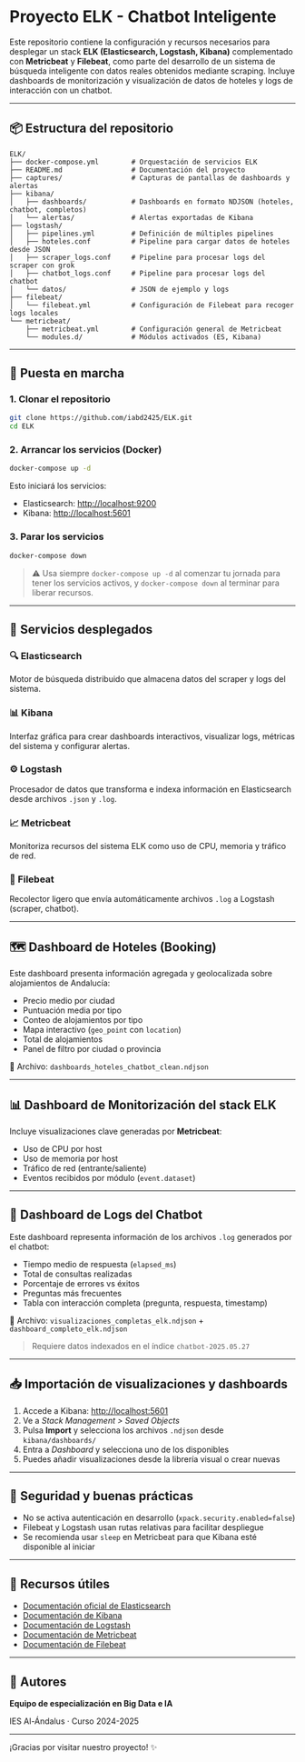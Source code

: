 # Proyecto ELK - Chatbot Inteligente

Este repositorio contiene la configuración y recursos necesarios para desplegar un stack **ELK (Elasticsearch, Logstash, Kibana)** complementado con **Metricbeat** y **Filebeat**, como parte del desarrollo de un sistema de búsqueda inteligente con datos reales obtenidos mediante scraping. Incluye dashboards de monitorización y visualización de datos de hoteles y logs de interacción con un chatbot.

---

## 📦 Estructura del repositorio

```
ELK/
├── docker-compose.yml        # Orquestación de servicios ELK
├── README.md                 # Documentación del proyecto
├── captures/                 # Capturas de pantallas de dashboards y alertas
├── kibana/
│   ├── dashboards/           # Dashboards en formato NDJSON (hoteles, chatbot, completos)
│   └── alertas/              # Alertas exportadas de Kibana
├── logstash/
│   ├── pipelines.yml         # Definición de múltiples pipelines
│   ├── hoteles.conf          # Pipeline para cargar datos de hoteles desde JSON
│   ├── scraper_logs.conf     # Pipeline para procesar logs del scraper con grok
│   ├── chatbot_logs.conf     # Pipeline para procesar logs del chatbot
│   └── datos/                # JSON de ejemplo y logs
├── filebeat/
│   └── filebeat.yml          # Configuración de Filebeat para recoger logs locales
└── metricbeat/
    ├── metricbeat.yml        # Configuración general de Metricbeat
    └── modules.d/            # Módulos activados (ES, Kibana)
```

---

## 🚀 Puesta en marcha

### 1. Clonar el repositorio

```bash
git clone https://github.com/iabd2425/ELK.git
cd ELK
```

### 2. Arrancar los servicios (Docker)

```bash
docker-compose up -d
```

Esto iniciará los servicios:

* Elasticsearch: [http://localhost:9200](http://localhost:9200)
* Kibana: [http://localhost:5601](http://localhost:5601)

### 3. Parar los servicios

```bash
docker-compose down
```

> ⚠️ Usa siempre `docker-compose up -d` al comenzar tu jornada para tener los servicios activos, y `docker-compose down` al terminar para liberar recursos.

---

## 🔧 Servicios desplegados

### 🔍 Elasticsearch

Motor de búsqueda distribuido que almacena datos del scraper y logs del sistema.

### 📊 Kibana

Interfaz gráfica para crear dashboards interactivos, visualizar logs, métricas del sistema y configurar alertas.

### ⚙️ Logstash

Procesador de datos que transforma e indexa información en Elasticsearch desde archivos `.json` y `.log`.

### 📈 Metricbeat

Monitoriza recursos del sistema ELK como uso de CPU, memoria y tráfico de red.

### 📑 Filebeat

Recolector ligero que envía automáticamente archivos `.log` a Logstash (scraper, chatbot).

---

## 🗺️ Dashboard de Hoteles (Booking)

Este dashboard presenta información agregada y geolocalizada sobre alojamientos de Andalucía:

* Precio medio por ciudad
* Puntuación media por tipo
* Conteo de alojamientos por tipo
* Mapa interactivo (`geo_point` con `location`)
* Total de alojamientos
* Panel de filtro por ciudad o provincia

📂 Archivo: `dashboards_hoteles_chatbot_clean.ndjson`

---

## 📊 Dashboard de Monitorización del stack ELK

Incluye visualizaciones clave generadas por **Metricbeat**:

* Uso de CPU por host
* Uso de memoria por host
* Tráfico de red (entrante/saliente)
* Eventos recibidos por módulo (`event.dataset`)

---

## 💬 Dashboard de Logs del Chatbot

Este dashboard representa información de los archivos `.log` generados por el chatbot:

* Tiempo medio de respuesta (`elapsed_ms`)
* Total de consultas realizadas
* Porcentaje de errores vs éxitos
* Preguntas más frecuentes
* Tabla con interacción completa (pregunta, respuesta, timestamp)

📂 Archivo: `visualizaciones_completas_elk.ndjson` + `dashboard_completo_elk.ndjson`

> Requiere datos indexados en el índice `chatbot-2025.05.27`

---

## 📥 Importación de visualizaciones y dashboards

1. Accede a Kibana: [http://localhost:5601](http://localhost:5601)
2. Ve a *Stack Management > Saved Objects*
3. Pulsa **Import** y selecciona los archivos `.ndjson` desde `kibana/dashboards/`
4. Entra a *Dashboard* y selecciona uno de los disponibles
5. Puedes añadir visualizaciones desde la librería visual o crear nuevas

---

## 🔐 Seguridad y buenas prácticas

* No se activa autenticación en desarrollo (`xpack.security.enabled=false`)
* Filebeat y Logstash usan rutas relativas para facilitar despliegue
* Se recomienda usar `sleep` en Metricbeat para que Kibana esté disponible al iniciar

---

## 📘 Recursos útiles

* [Documentación oficial de Elasticsearch](https://www.elastic.co/guide/en/elasticsearch/reference/index.html)
* [Documentación de Kibana](https://www.elastic.co/guide/en/kibana/current/index.html)
* [Documentación de Logstash](https://www.elastic.co/guide/en/logstash/current/index.html)
* [Documentación de Metricbeat](https://www.elastic.co/guide/en/beats/metricbeat/current/index.html)
* [Documentación de Filebeat](https://www.elastic.co/guide/en/beats/filebeat/current/index.html)

---

## 🤝 Autores

**Equipo de especialización en Big Data e IA**    

IES Al-Ándalus · Curso 2024-2025

---

¡Gracias por visitar nuestro proyecto! ✨